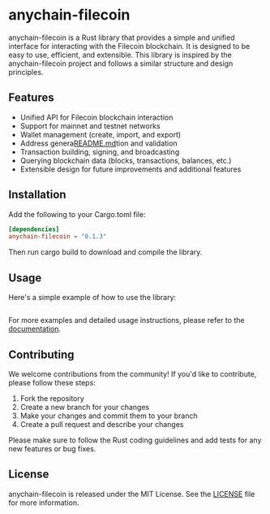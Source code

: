 # anychain-filecoin

anychain-filecoin is a Rust library that provides a simple and unified interface for interacting with the Filecoin blockchain. It is designed to be easy to use, efficient, and extensible. This library is inspired by the anychain-filecoin project and follows a similar structure and design principles.

## Features

- Unified API for Filecoin blockchain interaction
- Support for mainnet and testnet networks
- Wallet management (create, import, and export)
- Address genera[README.md](README.md)tion and validation
- Transaction building, signing, and broadcasting
- Querying blockchain data (blocks, transactions, balances, etc.)
- Extensible design for future improvements and additional features

## Installation

Add the following to your Cargo.toml file:
```toml
[dependencies]
anychain-filecoin = "0.1.3"
```

Then run cargo build to download and compile the library.

## Usage

Here's a simple example of how to use the library:
```rust
```

For more examples and detailed usage instructions, please refer to the [documentation](https://docs.rs/anychain-filecoin).

## Contributing

We welcome contributions from the community! If you'd like to contribute, please follow these steps:

1. Fork the repository
2. Create a new branch for your changes
3. Make your changes and commit them to your branch
4. Create a pull request and describe your changes

Please make sure to follow the Rust coding guidelines and add tests for any new features or bug fixes.

## License

anychain-filecoin is released under the MIT License. See the [LICENSE](LICENSE) file for more information. 